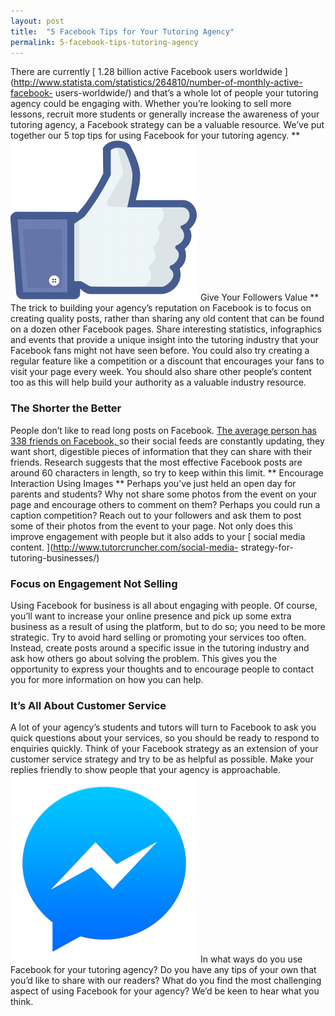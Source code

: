 ```yaml
---
layout: post
title:  "5 Facebook Tips for Your Tutoring Agency"
permalink: 5-facebook-tips-tutoring-agency
---
```

There are currently [ 1.28 billion active Facebook users worldwide
](http://www.statista.com/statistics/264810/number-of-monthly-active-facebook-
users-worldwide/) and that’s a whole lot of people your tutoring agency could
be engaging with. Whether you’re looking to sell more lessons, recruit more
students or generally increase the awareness of your tutoring agency, a
Facebook strategy can be a valuable resource. We’ve put together our 5 top
tips for using Facebook for your tutoring agency. **
![Facebook_like_thumb](/img/blogs/Facebook_like_thumb-300x256.png) Give Your Followers
Value ** The trick to building your agency’s reputation on Facebook is to
focus on creating quality posts, rather than sharing any old content that can
be found on a dozen other Facebook pages. Share interesting statistics,
infographics and events that provide a unique insight into the tutoring
industry that your Facebook fans might not have seen before. You could also
try creating a regular feature like a competition or a discount that
encourages your fans to visit your page every week. You should also share
other people’s content too as this will help build your authority as a
valuable industry resource. 

### The Shorter the Better

People don’t like to
read long posts on Facebook. [ The average person has 338 friends on Facebook,
](http://www.pewresearch.org/fact-tank/2014/02/03/6-new-facts-about-facebook/)
so their social feeds are constantly updating, they want short, digestible
pieces of information that they can share with their friends. Research
suggests that the most effective Facebook posts are around 60 characters in
length, so try to keep within this limit. ** Encourage Interaction Using
Images ** Perhaps you’ve just held an open day for parents and students? Why
not share some photos from the event on your page and encourage others to
comment on them? Perhaps you could run a caption competition? Reach out to
your followers and ask them to post some of their photos from the event to
your page. Not only does this improve engagement with people but it also adds
to your [ social media content. ](http://www.tutorcruncher.com/social-media-
strategy-for-tutoring-businesses/) 

### Focus on Engagement Not Selling

Using
Facebook for business is all about engaging with people. Of course, you’ll
want to increase your online presence and pick up some extra business as a
result of using the platform, but to do so; you need to be more strategic. Try
to avoid hard selling or promoting your services too often. Instead, create
posts around a specific issue in the tutoring industry and ask how others go
about solving the problem. This gives you the opportunity to express your
thoughts and to encourage people to contact you for more information on how
you can help. 

### It’s All About Customer Service

A lot of your agency’s
students and tutors will turn to Facebook to ask you quick questions about
your services, so you should be ready to respond to enquiries quickly. Think
of your Facebook strategy as an extension of your customer service strategy
and try to be as helpful as possible. Make your replies friendly to show
people that your agency is approachable.
![FacebookMessenger_nouveau_logo](/img/blogs/FacebookMessenger_nouveau_logo.png) In what ways do
you use Facebook for your tutoring agency? Do you have any tips of your own
that you’d like to share with our readers? What do you find the most
challenging aspect of using Facebook for your agency? We’d be keen to hear
what you think.
